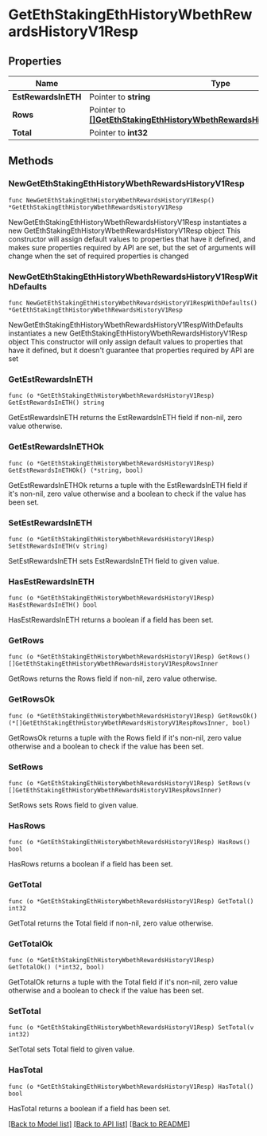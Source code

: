 # GetEthStakingEthHistoryWbethRewardsHistoryV1Resp

## Properties

Name | Type | Description | Notes
------------ | ------------- | ------------- | -------------
**EstRewardsInETH** | Pointer to **string** |  | [optional] 
**Rows** | Pointer to [**[]GetEthStakingEthHistoryWbethRewardsHistoryV1RespRowsInner**](GetEthStakingEthHistoryWbethRewardsHistoryV1RespRowsInner.md) |  | [optional] 
**Total** | Pointer to **int32** |  | [optional] 

## Methods

### NewGetEthStakingEthHistoryWbethRewardsHistoryV1Resp

`func NewGetEthStakingEthHistoryWbethRewardsHistoryV1Resp() *GetEthStakingEthHistoryWbethRewardsHistoryV1Resp`

NewGetEthStakingEthHistoryWbethRewardsHistoryV1Resp instantiates a new GetEthStakingEthHistoryWbethRewardsHistoryV1Resp object
This constructor will assign default values to properties that have it defined,
and makes sure properties required by API are set, but the set of arguments
will change when the set of required properties is changed

### NewGetEthStakingEthHistoryWbethRewardsHistoryV1RespWithDefaults

`func NewGetEthStakingEthHistoryWbethRewardsHistoryV1RespWithDefaults() *GetEthStakingEthHistoryWbethRewardsHistoryV1Resp`

NewGetEthStakingEthHistoryWbethRewardsHistoryV1RespWithDefaults instantiates a new GetEthStakingEthHistoryWbethRewardsHistoryV1Resp object
This constructor will only assign default values to properties that have it defined,
but it doesn't guarantee that properties required by API are set

### GetEstRewardsInETH

`func (o *GetEthStakingEthHistoryWbethRewardsHistoryV1Resp) GetEstRewardsInETH() string`

GetEstRewardsInETH returns the EstRewardsInETH field if non-nil, zero value otherwise.

### GetEstRewardsInETHOk

`func (o *GetEthStakingEthHistoryWbethRewardsHistoryV1Resp) GetEstRewardsInETHOk() (*string, bool)`

GetEstRewardsInETHOk returns a tuple with the EstRewardsInETH field if it's non-nil, zero value otherwise
and a boolean to check if the value has been set.

### SetEstRewardsInETH

`func (o *GetEthStakingEthHistoryWbethRewardsHistoryV1Resp) SetEstRewardsInETH(v string)`

SetEstRewardsInETH sets EstRewardsInETH field to given value.

### HasEstRewardsInETH

`func (o *GetEthStakingEthHistoryWbethRewardsHistoryV1Resp) HasEstRewardsInETH() bool`

HasEstRewardsInETH returns a boolean if a field has been set.

### GetRows

`func (o *GetEthStakingEthHistoryWbethRewardsHistoryV1Resp) GetRows() []GetEthStakingEthHistoryWbethRewardsHistoryV1RespRowsInner`

GetRows returns the Rows field if non-nil, zero value otherwise.

### GetRowsOk

`func (o *GetEthStakingEthHistoryWbethRewardsHistoryV1Resp) GetRowsOk() (*[]GetEthStakingEthHistoryWbethRewardsHistoryV1RespRowsInner, bool)`

GetRowsOk returns a tuple with the Rows field if it's non-nil, zero value otherwise
and a boolean to check if the value has been set.

### SetRows

`func (o *GetEthStakingEthHistoryWbethRewardsHistoryV1Resp) SetRows(v []GetEthStakingEthHistoryWbethRewardsHistoryV1RespRowsInner)`

SetRows sets Rows field to given value.

### HasRows

`func (o *GetEthStakingEthHistoryWbethRewardsHistoryV1Resp) HasRows() bool`

HasRows returns a boolean if a field has been set.

### GetTotal

`func (o *GetEthStakingEthHistoryWbethRewardsHistoryV1Resp) GetTotal() int32`

GetTotal returns the Total field if non-nil, zero value otherwise.

### GetTotalOk

`func (o *GetEthStakingEthHistoryWbethRewardsHistoryV1Resp) GetTotalOk() (*int32, bool)`

GetTotalOk returns a tuple with the Total field if it's non-nil, zero value otherwise
and a boolean to check if the value has been set.

### SetTotal

`func (o *GetEthStakingEthHistoryWbethRewardsHistoryV1Resp) SetTotal(v int32)`

SetTotal sets Total field to given value.

### HasTotal

`func (o *GetEthStakingEthHistoryWbethRewardsHistoryV1Resp) HasTotal() bool`

HasTotal returns a boolean if a field has been set.


[[Back to Model list]](../README.md#documentation-for-models) [[Back to API list]](../README.md#documentation-for-api-endpoints) [[Back to README]](../README.md)


